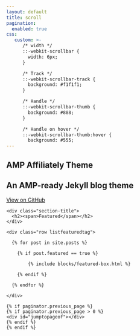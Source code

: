 ```yaml
---
layout: default
title: scroll
pagination: 
  enabled: true
css:
   custom: >-
      /* width */
      ::-webkit-scrollbar {
        width: 6px;
      }

      /* Track */
      ::-webkit-scrollbar-track {
        background: #f1f1f1;
      }

      /* Handle */
      ::-webkit-scrollbar-thumb {
        background: #888;
      }

      /* Handle on hover */
      ::-webkit-scrollbar-thumb:hover {
        background: #555;
---
```


<!-- Home Jumbotron
    ================================================== -->
  <section class="intro full-width">
      <div class="wrapintro">
          <h1>AMP Affiliately Theme</h1>
          <h2 class="lead">An AMP-ready Jekyll blog theme</h2>    
          <a class="btn" href="https://github.com/chriskyfung/amp-affiliately-jekyll-theme/" rel="noopenner" target="_blank">View on GitHub <i class='fab fa-github'></i></a>
      </div>
  </section>

<!-- Featured
  ================================================== -->
  <section class="featured-posts">
    
    <div class="section-title">
      <h2><span>Featured</span></h2>
    </div>
    
    <div class="row listfeaturedtag">
      
      {% for post in site.posts %}

        {% if post.featured == true %}

            {% include blocks/featured-box.html %}

        {% endif %}

      {% endfor %}
      
    </div>
    
  </section>
  
  <!-- Posts Index
    ================================================== -->
    {% if paginator.previous_page %}
    {% if paginator.previous_page > 0 %}
    <div id="jumptopageof"></div>
    {% endif %}
    {% endif %}
